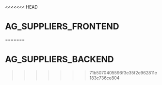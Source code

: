 <<<<<<< HEAD
# AG_SUPPLIERS_FRONTEND
=======
# AG_SUPPLIERS_BACKEND
>>>>>>> 71b5070405596f3e35f2e962811e183c736ce804
